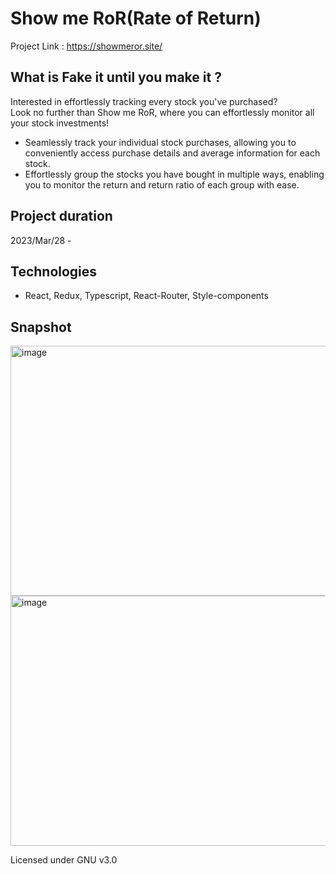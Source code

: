 # Show me RoR(Rate of Return)

Project Link : <https://showmeror.site/>

## What is Fake it until you make it ?

Interested in effortlessly tracking every stock you've purchased? <br/>
Look no further than Show me RoR, where you can effortlessly monitor all your stock investments!

- Seamlessly track your individual stock purchases, allowing you to conveniently access purchase details and average information for each stock.
- Effortlessly group the stocks you have bought in multiple ways, enabling you to monitor the return and return ratio of each group with ease.

## Project duration

2023/Mar/28 -

## Technologies

- React, Redux, Typescript, React-Router, Style-components

## Snapshot

<img src="https://drive.google.com/uc?export=view&id=1AC9v8sIyaQP5vDf3hRSScK0IMLCavAwq" alt="image" width="800" height="400">
<img src="https://drive.google.com/uc?export=view&id=1wCb5kEbg8lBWrJUp1smwMr3jVPVFH606" alt="image" width="800" height="400">

Licensed under GNU v3.0
